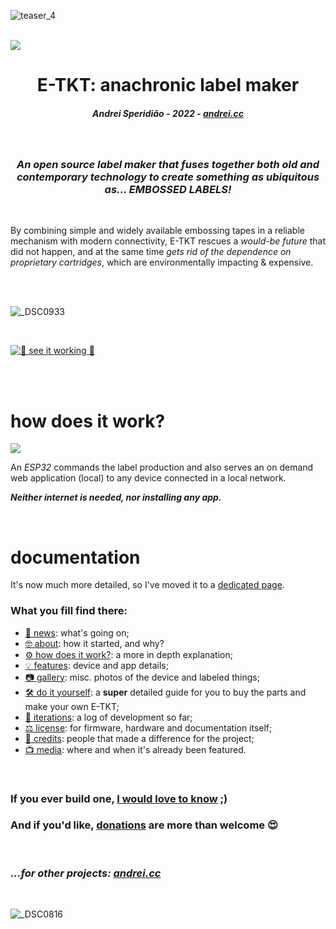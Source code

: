 ![teaser_4](https://user-images.githubusercontent.com/15098003/171178685-e226b7ec-bc1c-44df-a134-f5b71171801a.gif)

<br>

<a href="https://certification.oshwa.org/br000010.html" target="_blank">
  <picture>
    <source media="(prefers-color-scheme: dark)" srcset="https://user-images.githubusercontent.com/15098003/196943625-ccef0886-9a68-493c-814a-6e63b238b2bd.png">
    <source media="(prefers-color-scheme: light)" srcset="https://user-images.githubusercontent.com/15098003/196943559-973e30a0-acfd-4a96-a7b8-da4f9bf773d8.png">
    <img src="https://user-images.githubusercontent.com/15098003/196943559-973e30a0-acfd-4a96-a7b8-da4f9bf773d8.png">
  </picture>
</a>


<br>

<h1 align="center">E-TKT: anachronic label maker</h1>
<h5 align="center">Andrei Speridião - 2022 - <a href="https://andrei.cc">andrei.cc</a></h6>

<br>

<h3 align="center"><i>An open source label maker that fuses together both old and contemporary technology to create something as ubiquitous as... EMBOSSED LABELS!</i></h2>

<br>

By combining simple and widely available embossing tapes in a reliable mechanism with modern connectivity, E-TKT rescues a *would-be future* that did not happen, and at the same time *gets rid of the dependence on proprietary cartridges*, which are environmentally impacting & expensive.

<br>
<br>

![_DSC0933](https://user-images.githubusercontent.com/15098003/196803028-69a44a98-04b3-4a64-b55b-feddd9654e46.jpg)

<br>

[![🎥 see it working 🎥](https://user-images.githubusercontent.com/15098003/197377972-e29a0186-2e81-4be0-ac28-e65c5324231d.png)](https://www.youtube.com/watch?v=IKzSupjkA0s "🎥 see it working 🎥")

<br><br>

# how does it work?


<picture>
  <source media="(prefers-color-scheme: dark)" srcset="https://user-images.githubusercontent.com/15098003/196457261-b6343e3f-528d-4cbe-a548-1b4f4463e4a1.png">
  <source media="(prefers-color-scheme: light)" srcset="https://user-images.githubusercontent.com/15098003/196947337-6aefe414-159e-483b-9dc4-a49cfc82c548.png">
  <img src="https://user-images.githubusercontent.com/15098003/196943559-973e30a0-acfd-4a96-a7b8-da4f9bf773d8.png">
</picture>


An *ESP32* commands the label production and also serves an on demand web application (local) to any device connected in a local network.

***Neither internet is needed, nor installing any app.***

<br>

# documentation 

It's now much more detailed, so I've moved it to a [dedicated page](https://andreisperid.github.io/E-TKT/).

### What you fill find there:

- [🎯 news](https://andreisperid.github.io/E-TKT/news.html): what's going on;
- [🤓 about](https://andreisperid.github.io/E-TKT/about.html): how it started, and why?
- [⚙️ how does it work?](https://andreisperid.github.io/E-TKT/how.html): a more in depth explanation;
- [💡 features](https://andreisperid.github.io/E-TKT/features.html): device and app details;
- [📷 gallery](https://andreisperid.github.io/E-TKT/gallery.html): misc. photos of the device and labeled things;
- [🛠️ do it yourself](https://andreisperid.github.io/E-TKT/diy/diy.html): a **super** detailed guide for you to buy the parts and make your own E-TKT;
- [🧬 iterations](https://andreisperid.github.io/E-TKT/iterations/iterations.html): a log of development so far;
- [⚖️ license](https://andreisperid.github.io/E-TKT/license.html): for firmware, hardware and documentation itself;
- [🏅 credits](https://andreisperid.github.io/E-TKT/credits/credits.html): people that made a difference for the project;
- [📺 media](https://andreisperid.github.io/E-TKT/media.html): where and when it's already been featured.

<br>

### If you ever build one, [I would love to know](mailto:hi@andrei.cc) ;)

### And if you'd like, [donations](https://www.paypal.com/donate/?business=U5QYSBT2TLZL8&no_recurring=0&currency_code=USD) are more than welcome 😍

<br>

### *...for other projects: [andrei.cc](https://andrei.cc)*

<br>

![_DSC0816](https://user-images.githubusercontent.com/15098003/196803410-4224c3c8-c57b-4dd6-9995-3067e11d042b.jpg)
